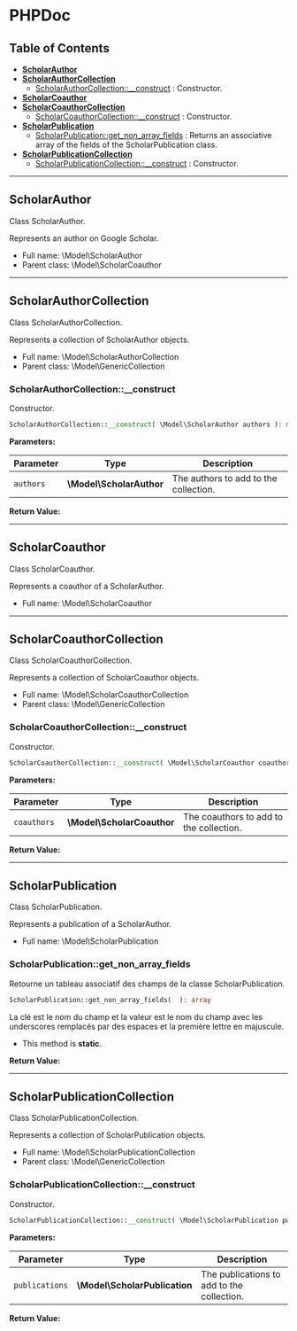 # PHPDoc

## Table of Contents

- [**ScholarAuthor**](#ScholarAuthor)
- [**ScholarAuthorCollection**](#ScholarAuthorCollection)
    - [ScholarAuthorCollection::__construct](#ScholarAuthorCollection__construct) : Constructor.
- [**ScholarCoauthor**](#ScholarCoauthor)
- [**ScholarCoauthorCollection**](#ScholarCoauthorCollection)
    - [ScholarCoauthorCollection::__construct](#ScholarCoauthorCollection__construct) : Constructor.
- [**ScholarPublication**](#ScholarPublication)
    - [ScholarPublication::get_non_array_fields](#ScholarPublicationget_non_array_fields) : Returns an associative array
      of the fields of the ScholarPublication class.
- [**ScholarPublicationCollection**](#ScholarPublicationCollection)
    - [ScholarPublicationCollection::__construct](#ScholarPublicationCollection__construct) : Constructor.

---

## ScholarAuthor

Class ScholarAuthor.

Represents an author on Google Scholar.

* Full name: \Model\ScholarAuthor
* Parent class: \Model\ScholarCoauthor

---

## ScholarAuthorCollection

Class ScholarAuthorCollection.

Represents a collection of ScholarAuthor objects.

* Full name: \Model\ScholarAuthorCollection
* Parent class: \Model\GenericCollection

### ScholarAuthorCollection::__construct

Constructor.

```php
ScholarAuthorCollection::__construct( \Model\ScholarAuthor authors ): mixed
```

**Parameters:**

| Parameter | Type                     | Description                           |
|-----------|--------------------------|---------------------------------------|
| `authors` | **\Model\ScholarAuthor** | The authors to add to the collection. |

**Return Value:**





---

## ScholarCoauthor

Class ScholarCoauthor.

Represents a coauthor of a ScholarAuthor.

* Full name: \Model\ScholarCoauthor

---

## ScholarCoauthorCollection

Class ScholarCoauthorCollection.

Represents a collection of ScholarCoauthor objects.

* Full name: \Model\ScholarCoauthorCollection
* Parent class: \Model\GenericCollection

### ScholarCoauthorCollection::__construct

Constructor.

```php
ScholarCoauthorCollection::__construct( \Model\ScholarCoauthor coauthors ): mixed
```

**Parameters:**

| Parameter   | Type                       | Description                             |
|-------------|----------------------------|-----------------------------------------|
| `coauthors` | **\Model\ScholarCoauthor** | The coauthors to add to the collection. |

**Return Value:**





---

## ScholarPublication

Class ScholarPublication.

Represents a publication of a ScholarAuthor.

* Full name: \Model\ScholarPublication

### ScholarPublication::get_non_array_fields

Retourne un tableau associatif des champs de la classe ScholarPublication.

```php
ScholarPublication::get_non_array_fields(  ): array
```

La clé est le nom du champ et la valeur est le nom du champ avec les underscores remplacés par des espaces et la
première lettre en majuscule.

* This method is **static**.

**Return Value:**





---

## ScholarPublicationCollection

Class ScholarPublicationCollection.

Represents a collection of ScholarPublication objects.

* Full name: \Model\ScholarPublicationCollection
* Parent class: \Model\GenericCollection

### ScholarPublicationCollection::__construct

Constructor.

```php
ScholarPublicationCollection::__construct( \Model\ScholarPublication publications ): mixed
```

**Parameters:**

| Parameter      | Type                          | Description                                |
|----------------|-------------------------------|--------------------------------------------|
| `publications` | **\Model\ScholarPublication** | The publications to add to the collection. |

**Return Value:**
